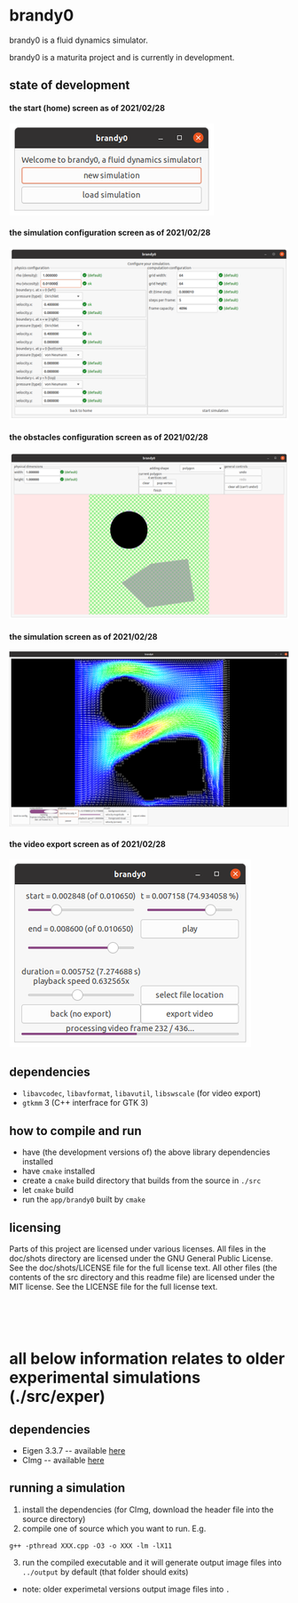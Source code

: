 # brandy0
brandy0 is a fluid dynamics simulator.

brandy0 is a maturita project and is currently in development.

## state of development

#### the start (home) screen as of 2021/02/28
![start screen](./doc/shots/2020-12-04_start_screen.png)

#### the simulation configuration screen as of 2021/02/28
![config screen](./doc/shots/2021-02-28_config_screen.png)

#### the obstacles configuration screen as of 2021/02/28
![obstacles config screen](./doc/shots/2021-02-28_shape_config_screen.png)

#### the simulation screen as of 2021/02/28
![simulation screen](./doc/shots/2021-02-28_simulation_screen.png)

#### the video export screen as of 2021/02/28
![simulation screen](./doc/shots/2021-02-28_video_export_screen.png)

## dependencies
* `libavcodec`, `libavformat`, `libavutil`, `libswscale` (for video export)
* `gtkmm` 3 (C++ interfrace for GTK 3)

## how to compile and run
* have (the development versions of) the above library dependencies installed
* have `cmake` installed
* create a `cmake` build directory that builds from the source in `./src`
* let `cmake` build
* run the `app/brandy0` built by `cmake`

## licensing
Parts of this project are licensed under various licenses. All files in the doc/shots directory are licensed under the GNU General Public License. See the doc/shots/LICENSE file for the full license text. All other files (the contents of the src directory and this readme file) are licensed under the MIT license. See the LICENSE file for the full license text.

<br/><br/><br/>

# all below information relates to older experimental simulations (./src/exper)

## dependencies
* Eigen 3.3.7 -- available [here](https://gitlab.com/libeigen/eigen/-/releases)
* CImg -- available [here](http://cimg.eu/download.shtml)

## running a simulation
1. install the dependencies (for CImg, download the header file into the source directory)
2. compile one of source which you want to run. E.g.
```
g++ -pthread XXX.cpp -O3 -o XXX -lm -lX11
```
3. run the compiled executable and it will generate output image files into `../output` by default (that folder should exits)
* note: older experimetal versions output image files into `.`
